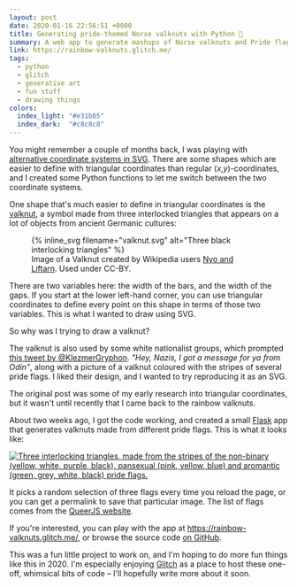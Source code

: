 ```yaml
---
layout: post
date: 2020-01-16 22:56:51 +0000
title: Generating pride-themed Norse valknuts with Python 🌈
summary: A web app to generate mashups of Norse valknuts and Pride flags.
link: https://rainbow-valknuts.glitch.me/
tags:
  - python
  - glitch
  - generative art
  - fun stuff
  - drawing things
colors:
  index_light: "#e31b85"
  index_dark:  "#c8c8c8"
---
```


You might remember a couple of months back, I was playing with [alternative coordinate systems in SVG](/2019/triangular-coordinates-in-svg/).
There are some shapes which are easier to define with triangular coordinates than regular (*x*,*y*)-coordinates, and I created some Python functions to let me switch between the two coordinate systems.

One shape that's much easier to define in triangular coordinates is the [valknut], a symbol made from three interlocked triangles that appears on a lot of objects from ancient Germanic cultures:

[valknut]: https://en.wikipedia.org/wiki/Valknut

<figure style="width: 380px;">
  {%
    inline_svg
    filename="valknut.svg"
    alt="Three black interlocking triangles"
  %}
  <figcaption>
    Image of a Valknut created by Wikipedia users <a href="https://commons.wikimedia.org/wiki/File:Valknut.svg">Nyo and Liftarn</a>.
    Used under CC-BY.
  </figcaption>
</figure>

There are two variables here: the width of the bars, and the width of the gaps.
If you start at the lower left-hand corner, you can use triangular coordinates to define every point on this shape in terms of those two variables.
This is what I wanted to draw using SVG.

So why was I trying to draw a valknut?

The valknut is also used by some white nationalist groups, which prompted [this tweet by @KlezmerGryphon](https://twitter.com/KlezmerGryphon/status/1173897515843735553).
*"Hey, Nazis, I got a message for ya from Odin"*, along with a picture of a valknut coloured with the stripes of several pride flags.
I liked their design, and I wanted to try reproducing it as an SVG.

The original post was some of my early research into triangular coordinates, but it wasn't until recently that I came back to the rainbow valknuts.

About two weeks ago, I got the code working, and created a small [Flask] app that generates valknuts made from different pride flags.
This is what it looks like:

[Flask]: https://flask.palletsprojects.com/en/1.1.x/

<a href="https://rainbow-valknuts.glitch.me/?flag_0=aromantic&flag_1=non-binary&flag_2=pansexual">
  <img src="/images/2020/rainbow_valknuts_screenshot.png" alt="Three interlocking triangles, made from the stripes of the non-binary (yellow, white, purple, black), pansexual (pink, yellow, blue) and aromantic (green, grey, white, black) pride flags.">
</a>

It picks a random selection of three flags every time you reload the page, or you can get a permalink to save that particular image.
The list of flags comes from the [QueerJS website](https://queerjs.com/flags).

If you're interested, you can play with the app at <https://rainbow-valknuts.glitch.me/>, or browse the source code [on GitHub](https://github.com/alexwlchan/rainbow-valknuts).

This was a fun little project to work on, and I'm hoping to do more fun things like this in 2020.
I'm especially enjoying [Glitch](https://glitch.com) as a place to host these one-off, whimsical bits of code – I'll hopefully write more about it soon.

